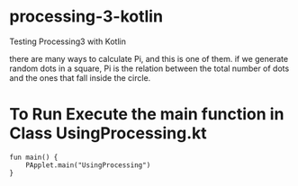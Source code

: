 # processing-3-kotlin
Testing Processing3 with Kotlin

there are many ways to calculate Pi, and this is one of them. if we generate random dots in a square, Pi is the relation between the total number of dots and the ones that fall inside the circle.
# To Run Execute the main function in Class UsingProcessing.kt

```
fun main() {
    PApplet.main("UsingProcessing")
}
```